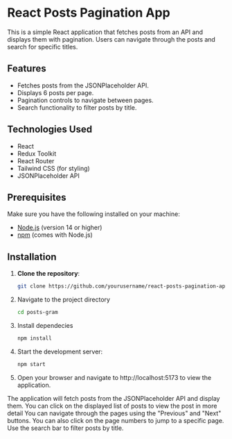 # React Posts Pagination App

This is a simple React application that fetches posts from an API and displays them with pagination. Users can navigate through the posts and search for specific titles.

## Features

- Fetches posts from the JSONPlaceholder API.
- Displays 6 posts per page.
- Pagination controls to navigate between pages.
- Search functionality to filter posts by title.

## Technologies Used

- React
- Redux Toolkit
- React Router
- Tailwind CSS (for styling)
- JSONPlaceholder API

## Prerequisites

Make sure you have the following installed on your machine:

- [Node.js](https://nodejs.org/) (version 14 or higher)
- [npm](https://www.npmjs.com/) (comes with Node.js)

## Installation

1. **Clone the repository**:

   ```bash
   git clone https://github.com/yourusername/react-posts-pagination-app.git
   ```

2. Navigate to the project directory
   ```bash
   cd posts-gram
   ```
3. Install dependecies

   ```bash
   npm install
   ```

4. Start the development server:
   ```bash
   npm start
   ```
5. Open your browser and navigate to http://localhost:5173 to view the application.


The application will fetch posts from the JSONPlaceholder API and display them.
You can click on the displayed list of posts to view the post in more detail
You can navigate through the pages using the "Previous" and "Next" buttons.
You can also click on the page numbers to jump to a specific page.
Use the search bar to filter posts by title.